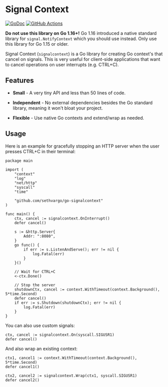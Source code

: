 # Signal Context

[![GoDoc](https://img.shields.io/badge/go-documentation-blue.svg?style=flat-square)](https://pkg.go.dev/mod/github.com/sethvargo/go-signalcontext)
[![GitHub Actions](https://img.shields.io/github/workflow/status/sethvargo/go-signalcontext/Test?style=flat-square)](https://github.com/sethvargo/go-signalcontext/actions?query=workflow%3ATest)

**Do not use this library on Go 1.16+!** Go 1.16 introduced a native standard library for `signal.NotifyContext` which you should use instead. Only use this library for Go 1.15 or older.

Signal Context (`signalcontext`) is a Go library for creating Go context's that cancel on signals. This is very useful for client-side applications that want to cancel operations on user interrupts (e.g. CTRL+C).

## Features

- **Small** - A very tiny API and less than 50 lines of code.

- **Independent** - No external dependencies besides the Go standard library,
  meaning it won't bloat your project.

- **Flexible** - Use native Go contexts and extend/wrap as needed.

## Usage

Here is an example for gracefully stopping an HTTP server when the user presses
CTRL+C in their terminal:

```golang
package main

import (
	"context"
	"log"
	"net/http"
	"syscall"
	"time"

	"github.com/sethvargo/go-signalcontext"
)

func main() {
	ctx, cancel := signalcontext.OnInterrupt()
	defer cancel()

	s := &http.Server{
		Addr: ":8080",
	}
	go func() {
		if err := s.ListenAndServe(); err != nil {
			log.Fatal(err)
		}
	}()

	// Wait for CTRL+C
	<-ctx.Done()

	// Stop the server
	shutdownCtx, cancel := context.WithTimeout(context.Background(), 5*time.Second)
	defer cancel()
	if err := s.Shutdown(shutdownCtx); err != nil {
		log.Fatal(err)
	}
}
```

You can also use custom signals:

```golang
ctx, cancel := signalcontext.On(syscall.SIGUSR1)
defer cancel()
```

And also wrap an existing context:

```golang
ctx1, cancel1 := context.WithTimeout(context.Background(), 5*time.Second)
defer cancel1()

ctx2, cancel2 := signalcontext.Wrap(ctx1, syscall.SIGUSR1)
defer cancel2()
```
